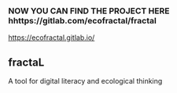 ### NOW YOU CAN FIND THE PROJECT HERE hhttps://gitlab.com/ecofractal/fractal
https://ecofractal.gitlab.io/

## fractaL

A tool for digital literacy and ecological thinking
